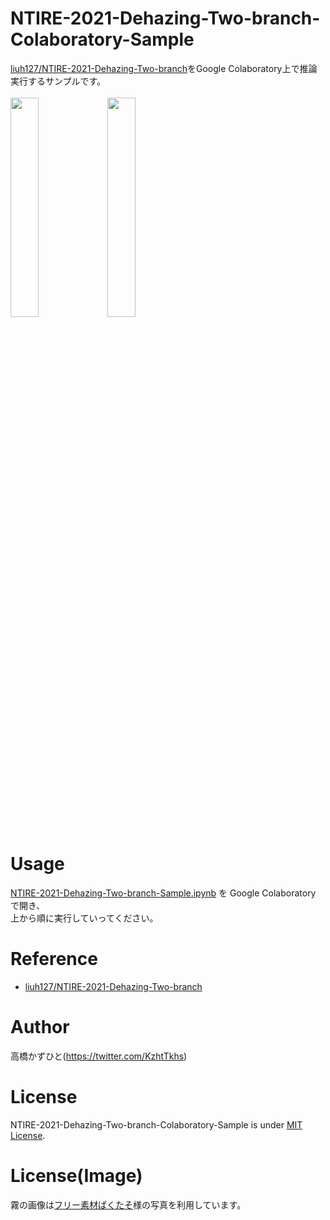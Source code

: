 # NTIRE-2021-Dehazing-Two-branch-Colaboratory-Sample
[liuh127/NTIRE-2021-Dehazing-Two-branch](https://github.com/liuh127/NTIRE-2021-Dehazing-Two-branch)をGoogle Colaboratory上で推論実行するサンプルです。<br><br>
<img src="https://user-images.githubusercontent.com/37477845/149358278-9158b20e-b5dd-438b-8b0c-e855a88ebb73.png" width="30%"> <img src="https://user-images.githubusercontent.com/37477845/149358256-4460f3b0-253b-4577-beec-11b4b9ae4846.png" width="30%"><br>

# Usage
[NTIRE-2021-Dehazing-Two-branch-Sample.ipynb](NTIRE-2021-Dehazing-Two-branch-Sample.ipynb) を Google Colaboratory で開き、<br>
上から順に実行していってください。

# Reference
* [liuh127/NTIRE-2021-Dehazing-Two-branch](https://github.com/liuh127/NTIRE-2021-Dehazing-Two-branch)

# Author
高橋かずひと(https://twitter.com/KzhtTkhs)
 
# License 
NTIRE-2021-Dehazing-Two-branch-Colaboratory-Sample is under [MIT License](LICENSE).

# License(Image)
霧の画像は[フリー素材ぱくたそ](https://www.pakutaso.com)様の写真を利用しています。
